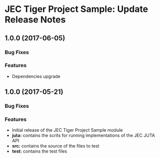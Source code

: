 # JEC Tiger Project Sample: Update Release Notes

<a name="jec-sample-tiger-1.0.1"></a>
## **1.0.0** (2017-06-05)

### Bug Fixes

### Features

- Dependencies upgrade

<a name="jec-sample-tiger-1.0.0"></a>
## **1.0.0** (2017-05-21)

### Bug Fixes

### Features

- Initial release of the JEC Tiger Project Sample module
- **juta:** contains the scrits for running implementations of the JEC JUTA API
- **src:** contains the source of the files to test
- **test:** contains the test files